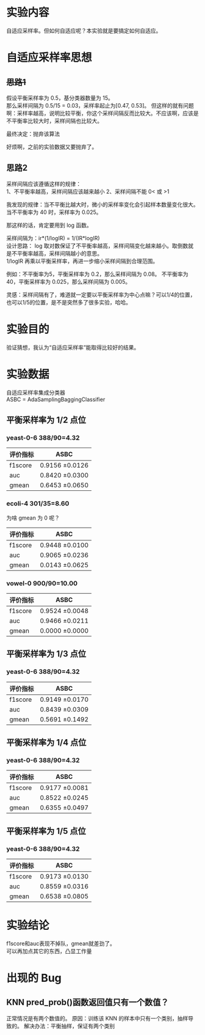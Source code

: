 # 实验内容   
自适应采样率。但如何自适应呢？本实验就是要搞定如何自适应。  

# 自适应采样率思想
## ~~思路1~~   
假设平衡采样率为 0.5，基分类器数量为 15。   
那么采样间隔为 0.5/15 = 0.03，采样率起止为[0.47, 0.53]。
但这样的就有问题啊：采样率越高，说明比较平衡，你这个采样间隔反而比较大。不应该啊，应该是不平衡率比较大时，采样间隔也比较大。

最终决定：抛弃该算法

好烦啊，之前的实验数据又要抛弃了。

## 思路2
采样间隔应该遵循这样的规律：   
1、不平衡率越高，采样间隔应该越来越小 
2、采样间隔不能 0< 或 >1   

我发现的规律：当不平衡比越大时，微小的采样率变化会引起样本数量变化很大。   
当不平衡率为 40 时，采样率为 0.025。   

那这样的话，肯定要用到 log 函数。   

采样间隔为：ir*(1/logIR) = 1/(IR*logIR)   
设计思路：
log 取对数保证了不平衡率越高，采样间隔变化越来越小。取倒数就是不平衡率越高，采样间隔越小的意思。   
1/logIR 再乘以平衡采样率，再进一步缩小采样间隔到合理范围。   
   

例如：不平衡率为5，平衡采样率为 0.2，那么采样间隔为 0.08。
不平衡率为 40，平衡采样率为 0.025，那么采样间隔为 0.005。  

灵感：采样间隔有了，难道就一定要以平衡采样率为中心点嘛？可以1/4的位置，也可以1/5的位置，是不是突然多了很多实验，哈哈。




# 实验目的
验证猜想，我认为“自适应采样率”能取得比较好的结果。   

# 实验数据
自适应采样率集成分类器   
ASBC = AdaSamplingBaggingClassifier

## 平衡采样率为 1/2 点位
### yeast-0-6 388/90=4.32
|  评价指标  | ASBC |
|  ----     | ----             |
|f1score    |0.9156 ±0.0126    |
|auc        |0.8420 ±0.0300    |
|gmean      |0.6453 ±0.0650    |

### ecoli-4 301/35=8.60
为啥 gmean 为 0 呢？    

|  评价指标  | ASBC |
|  ----     | ----             |
|f1score    |0.9448 ±0.0100    |
|auc        |0.9065 ±0.0236   |
|gmean      |0.0143 ±0.0625    |

### vowel-0 900/90=10.00
|  评价指标  | ASBC |
|  ----     | ----             |
|f1score    |0.9524 ±0.0048    |
|auc        |0.9466 ±0.0211   |
|gmean      |0.0000 ±0.0000    |




## 平衡采样率为 1/3 点位
### yeast-0-6 388/90=4.32
|  评价指标  | ASBC |
|  ----     | ----             |
|f1score    |0.9149 ±0.0170   |
|auc        |0.8439 ±0.0309    |
|gmean      |0.5691 ±0.1492    |




## 平衡采样率为 1/4 点位
### yeast-0-6 388/90=4.32
|  评价指标  | ASBC |
|  ----     | ----             |
|f1score    |0.9177 ±0.0081   |
|auc        |0.8522 ±0.0245    |
|gmean      |0.6355 ±0.0497    |




## 平衡采样率为 1/5 点位
### yeast-0-6 388/90=4.32
|  评价指标  | ASBC |
|  ----     | ----             |
|f1score    |0.9173 ±0.0130   |
|auc        |0.8559 ±0.0316    |
|gmean      |0.6538 ±0.0805    |













# 实验结论
f1score和auc表现不掉队，gmean就差劲了。   
可以再加点其它的东西，凸显工作量

# 出现的 Bug
## KNN pred_prob()函数返回值只有一个数值？
正常情况是有两个数值的。
原因：训练该 KNN 的样本中只有一个类别，抽样导致的。
解决办法：平衡抽样，保证有两个类别